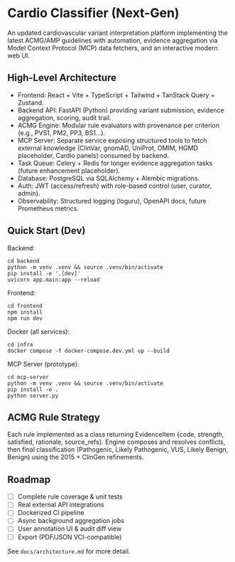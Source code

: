 # Cardio Classifier (Next-Gen)

An updated cardiovascular variant interpretation platform implementing the latest ACMG/AMP guidelines with automation, evidence aggregation via Model Context Protocol (MCP) data fetchers, and an interactive modern web UI.

## High-Level Architecture

- Frontend: React + Vite + TypeScript + Tailwind + TanStack Query + Zustand.
- Backend API: FastAPI (Python) providing variant submission, evidence aggregation, scoring, audit trail.
- ACMG Engine: Modular rule evaluators with provenance per criterion (e.g., PVS1, PM2, PP3, BS1...).
- MCP Server: Separate service exposing structured tools to fetch external knowledge (ClinVar, gnomAD, UniProt, OMIM, HGMD placeholder, Cardio panels) consumed by backend.
- Task Queue: Celery + Redis for longer evidence aggregation tasks (future enhancement placeholder).
- Database: PostgreSQL via SQLAlchemy + Alembic migrations.
- Auth: JWT (access/refresh) with role-based control (user, curator, admin).
- Observability: Structured logging (loguru), OpenAPI docs, future Prometheus metrics.

## Quick Start (Dev)

Backend:
```
cd backend
python -m venv .venv && source .venv/bin/activate
pip install -e '.[dev]'
uvicorn app.main:app --reload
```

Frontend:
```
cd frontend
npm install
npm run dev
```

Docker (all services):
```
cd infra
docker compose -f docker-compose.dev.yml up --build
```

MCP Server (prototype):
```
cd mcp-server
python -m venv .venv && source .venv/bin/activate
pip install -e .
python server.py
```

## ACMG Rule Strategy
Each rule implemented as a class returning EvidenceItem {code, strength, satisfied, rationale, source_refs}. Engine composes and resolves conflicts, then final classification (Pathogenic, Likely Pathogenic, VUS, Likely Benign, Benign) using the 2015 + ClinGen refinements.

## Roadmap
- [ ] Complete rule coverage & unit tests
- [ ] Real external API integrations
- [ ] Dockerized CI pipeline
- [ ] Async background aggregation jobs
- [ ] User annotation UI & audit diff view
- [ ] Export (PDF/JSON VCI-compatible)

See `docs/architecture.md` for more detail.
